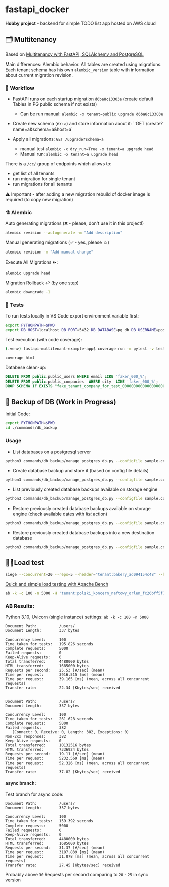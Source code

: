 # fastapi_docker
**Hobby project** - backend for simple TODO list app hosted on AWS cloud

## 🗂️ Multitenancy

Based on [Multitenancy with FastAPI, SQLAlchemy and PostgreSQL](https://mergeboard.com/blog/6-multitenancy-fastapi-sqlalchemy-postgresql/)

Main differences: Alembic behavior. All tables are created using migrations. Each tenant schema has his own `alembic_version` table with information about current migration revision.

### 🌊 Workflow
 - FastAPI runs on each startup migration `d6ba8c13303e` (create default Tables in PG public schema if not exists)
   - Can be run manual: `alembic -x tenant=public upgrade d6ba8c13303e`

 - Create new schema (ex: `a`) and store information about it:  ``GET /create?name=a&schema=a&host=a`
 - Apply all migrations: `GET /upgrade?schema=a`
   - manual test `alembic -x dry_run=True -x tenant=a upgrade head`
   - Manual run: `alembic -x tenant=a upgrade head`

There is a `/cc/` group of endpoints which allows to: 
  - get list of all tenants
  - run migration for single tenant
  - run migrations for all tenants 

⚠️ Important - after adding a new migration rebuild of docker image is required (to copy new migration)   
### ⚗️ Alembic

Auto generating migrations (❌ - please, don't use it in this project!)
```bash
alembic revision --autogenerate -m "Add description"
```

Manual generating migrations (✅ - yes, please ☺️)

```bash
alembic revision -m "Add manual change"
```

Execute All Migrations ⏩:

```bash
alembic upgrade head
```

Migration Rollback ↩️ (by one step) 
```bash
alembic downgrade -1
```
### 🧪 Tests

To run tests locally in VS Code export environment variable first:
```bash
export PYTHONPATH=$PWD
export DB_HOST=localhost DB_PORT=5432 DB_DATABASE=pg_db DB_USERNAME=postgres DB_PASSWORD=postgres
``` 

Test execution (with code coverage):

```bash
(.venv) fastapi-multitenant-example-app$ coverage run -m pytest -v tests && coverage report -m
```

```bash
coverage html
```

Databese clean-up:
```sql
DELETE FROM public.public_users WHERE email LIKE 'faker_000_%';
DELETE FROM public.public_companies  WHERE city  LIKE 'faker_000_%';
DROP SCHEMA IF EXISTS "fake_tenant_company_for_test_00000000000000000000000000000000" CASCADE;
```

## 💾 Backup of DB (Work in Progress)

Initial Code:
``` bash
export PYTHONPATH=$PWD
cd ./commands/db_backup

```

### Usage

- List databases on a postgresql server

```bash
python3 commands/db_backup/manage_postgres_db.py --configfile sample.config --action list_dbs --verbose true
```

- Create database backup and store it (based on config file details)

```bash
python3 commands/db_backup/manage_postgres_db.py --configfile sample.config --action backup --verbose true
```

- List previously created database backups available on storage engine

```bash
python3 commands/db_backup/manage_postgres_db.py --configfile sample.config --action list --verbose true
```
- Restore previously created database backups available on storage engine (check available dates with _list_ action)

```bash
python3 commands/db_backup/manage_postgres_db.py --configfile sample.config --action restore --date "YYYY-MM-dd" --verbose true
```

- Restore previously created database backups into a new destination database

```bash
python3 commands/db_backup/manage_postgres_db.py --configfile sample.config --action restore --date "YYYY-MM-dd" --dest-db new_DB_name
```


## 🏋️‍♂️Load test

```bash
siege --concurrent=20 --reps=5 --header="tenant:bakery_ad094154c48" --header="Authorization:Bearer 123456" https://url.com/users/
```

[ Quick and simple load testing with Apache Bench ](https://diamantidis.github.io/2020/07/15/load-testing-with-apache-bench)
```bash
ab -k -c 100 -n 5000 -H "tenant:polski_koncern_naftowy_orlen_fc26bff5f7b540d9b8d6bc68382e97a0" -H "Authorization:Bearer 24cd13a1bbf07d0cab6dcfd93ca9a1e04a339c880db21eeeeae108d6b0555cf5460ff0fa4818a41b5f125ec00e924b61c6d64f2de18c95114962120f581e7960" -v 1 https://api.url.pl/users/
```



### AB Results:


Python 3.10, Uvicorn (single instance)
settings: `ab -k -c 100 -n 5000`

```
Document Path:          /users/
Document Length:        337 bytes

Concurrency Level:      100
Time taken for tests:   195.826 seconds
Complete requests:      5000
Failed requests:        0
Keep-Alive requests:    0
Total transferred:      4480000 bytes
HTML transferred:       1685000 bytes
Requests per second:    25.53 [#/sec] (mean)
Time per request:       3916.515 [ms] (mean)
Time per request:       39.165 [ms] (mean, across all concurrent requests)
Transfer rate:          22.34 [Kbytes/sec] received


```

```
Document Path:          /users/
Document Length:        337 bytes

Concurrency Level:      100
Time taken for tests:   261.628 seconds
Complete requests:      5000
Failed requests:        382
   (Connect: 0, Receive: 0, Length: 382, Exceptions: 0)
Non-2xx responses:      382
Keep-Alive requests:    0
Total transferred:      10132516 bytes
HTML transferred:       7336924 bytes
Requests per second:    19.11 [#/sec] (mean)
Time per request:       5232.569 [ms] (mean)
Time per request:       52.326 [ms] (mean, across all concurrent requests)
Transfer rate:          37.82 [Kbytes/sec] received

```

#### async branch:
Test branch for async code:

```
Document Path:          /users/
Document Length:        337 bytes

Concurrency Level:      100
Time taken for tests:   159.392 seconds
Complete requests:      5000
Failed requests:        0
Keep-Alive requests:    0
Total transferred:      4480000 bytes
HTML transferred:       1685000 bytes
Requests per second:    31.37 [#/sec] (mean)
Time per request:       3187.839 [ms] (mean)
Time per request:       31.878 [ms] (mean, across all concurrent requests)
Transfer rate:          27.45 [Kbytes/sec] received
```

Probably above `30` Requests per second comparing to `20` - `25` in sync version 